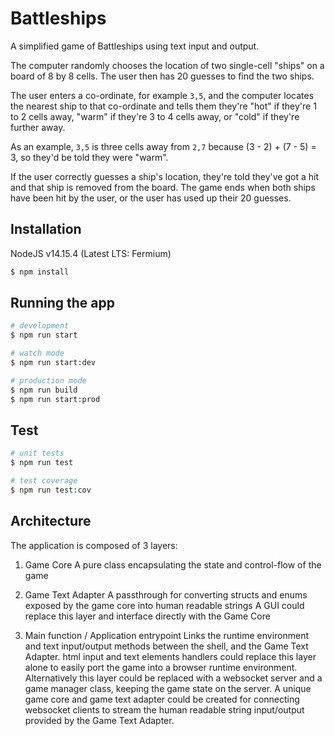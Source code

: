 # Battleships

A simplified game of Battleships using text input and output.

The computer randomly chooses the location of two single-cell "ships" on a board of 8 by 8 cells.  The user then has 20 guesses to find the two ships.

The user enters a co-ordinate, for example `3,5`, and the computer locates the nearest ship to that co-ordinate and tells them they're "hot" if they're 1 to 2 cells away, "warm" if they're 3 to 4 cells away, or "cold" if they're further away.

As an example, `3,5` is three cells away from `2,7` because (3 - 2) + (7 - 5) = 3, so they'd be told they were "warm".

If the user correctly guesses a ship's location, they're told they've got a hit and that ship is removed from the board.  The game ends when both ships have been hit by the user, or the user has used up their 20 guesses.


## Installation

NodeJS v14.15.4 (Latest LTS: Fermium)

```bash
$ npm install
```

## Running the app

```bash
# development
$ npm run start

# watch mode
$ npm run start:dev

# production mode
$ npm run build
$ npm run start:prod
```

## Test

```bash
# unit tests
$ npm run test

# test coverage
$ npm run test:cov
```


## Architecture

The application is composed of 3 layers: 

1. Game Core
    A pure class encapsulating the state and control-flow of the game

2. Game Text Adapter
    A passthrough for converting structs and enums exposed by the game core into human readable strings
    A GUI could replace this layer and interface directly with the Game Core

3. Main function / Application entrypoint
    Links the runtime environment and text input/output methods between the shell, and the Game Text Adapter.
    html input and text elements handlers could replace this layer alone to easily port the game into a browser runtime environment.
    Alternatively this layer could be replaced with a websocket server and a game manager class, keeping the game state on the server. A unique game core and game text adapter could be created for connecting websocket clients to stream the human readable string input/output provided by the Game Text Adapter.
